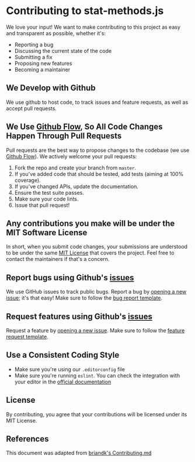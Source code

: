 # Contributing to stat-methods.js

We love your input! We want to make contributing to this project as easy and transparent as possible, whether it's:

-   Reporting a bug
-   Discussing the current state of the code
-   Submitting a fix
-   Proposing new features
-   Becoming a maintainer

## We Develop with Github

We use github to host code, to track issues and feature requests, as well as accept pull requests.

## We Use [Github Flow](https://guides.github.com/introduction/flow/index.html), So All Code Changes Happen Through Pull Requests

Pull requests are the best way to propose changes to the codebase (we use [Github Flow](https://guides.github.com/introduction/flow/index.html)). We actively welcome your pull requests:

1.  Fork the repo and create your branch from `master`.
2.  If you've added code that should be tested, add tests (aiming at 100% coverage).
3.  If you've changed APIs, update the documentation.
4.  Ensure the test suite passes.
5.  Make sure your code lints.
6.  Issue that pull request!

## Any contributions you make will be under the MIT Software License

In short, when you submit code changes, your submissions are understood to be under the same [MIT License](http://choosealicense.com/licenses/mit/) that covers the project. Feel free to contact the maintainers if that's a concern.

## Report bugs using Github's [issues](https://github.com/boristane/stat-methods.js/issues)

We use GitHub issues to track public bugs. Report a bug by [opening a new issue](https://github.com/boristane/stat-methods.js/issues); it's that easy! Make sure to follow the [bug report template](https://github.com/boristane/stat-methods.js/blob/master/.github/ISSUE_TEMPLATE/bug_report.md).

## Request features using Github's [issues](https://github.com/boristane/stat-methods.js/issues)

Request a feature by [opening a new issue](https://github.com/boristane/stat-methods.js/issues). Make sure to follow the [feature request template](https://github.com/boristane/stat-methods.js/blob/master/.github/ISSUE_TEMPLATE/feature_request.md).

## Use a Consistent Coding Style

-   Make sure you're using our `.editorconfig` file
-   Make sure you're running `eslint`. You can check the integration with your editor in the [official documentation](https://eslint.org/docs/user-guide/integrations)

## License

By contributing, you agree that your contributions will be licensed under its MIT License.

## References

This document was adapted from [briandk's Contributing.md](https://gist.github.com/briandk/3d2e8b3ec8daf5a27a62)